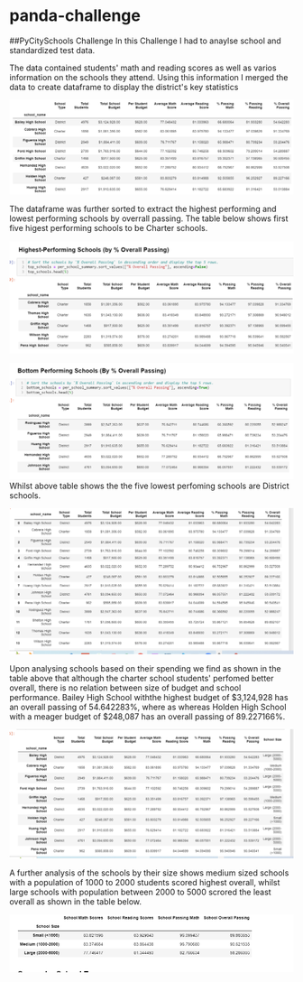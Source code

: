 # panda-challenge
##PyCitySchools Challenge
In this Challenge I had to anaylse school and standardized test data.


The data contained students' math and reading scores as well as varios information on the schools they attend. 
Using this information I merged the data to create dataframe to display the district's key statistics

![Alt text](Capture_1-1.PNG)

The dataframe was further sorted to extract the highest performing and lowest performing schools by overrall passing. The table below shows first five higest performing schools to be Charter schools.

![Alt text](image.png)

![Alt text](Capture_3.PNG)
 Whilst above table shows the the five lowest perfoming schools are District schools.

 ![Alt text](Capture_4.PNG)

 Upon analysing schools based on their spending we find as shown in the table above that although the charter school students' perfomed better overall, there is no relation between size of budget and school performance. Bailey High School withthe highest budget of $3,124,928 has an overall passing of 54.642283%, where as whereas Holden High School with a meager budget of $248,087 has an overall passing of 89.227166%.

 ![Alt text](Capture_5.PNG)

 A further analysis of the schools by their size shows medium sized schools with a population of 1000 to 2000 students scored highest overall, whilst large schools with population between 2000 to 5000 scrored the least overall as shown in the table below.
 
 ![Alt text](Capture_6.PNG)
